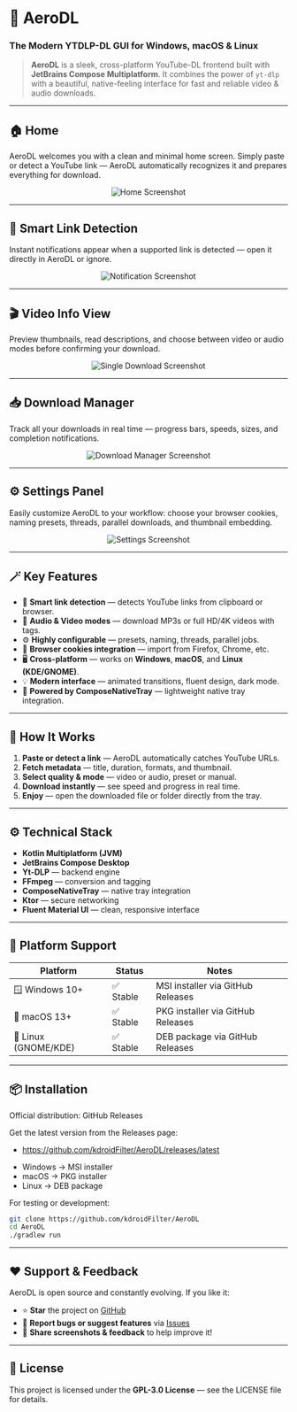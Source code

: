 # 🚀 **AeroDL**

### The Modern YTDLP-DL GUI for Windows, macOS & Linux

> **AeroDL** is a sleek, cross-platform YouTube-DL frontend built with **JetBrains Compose Multiplatform**.
> It combines the power of `yt-dlp` with a beautiful, native-feeling interface for fast and reliable video & audio downloads.

---

## 🏠 **Home**

AeroDL welcomes you with a clean and minimal home screen.
Simply paste or detect a YouTube link — AeroDL automatically recognizes it and prepares everything for download.

<p align="center"><img src="/art/home.png" alt="Home Screenshot"/></p>

---

## 🔔 **Smart Link Detection**

Instant notifications appear when a supported link is detected — open it directly in AeroDL or ignore.

<p align="center"><img src="/art/notification.png" alt="Notification Screenshot"/></p>

---

## 🎬 **Video Info View**

Preview thumbnails, read descriptions, and choose between video or audio modes before confirming your download.

<p align="center"><img src="/art/single-download.png" alt="Single Download Screenshot"/></p>

---

## 📥 **Download Manager**

Track all your downloads in real time — progress bars, speeds, sizes, and completion notifications.

<p align="center"><img src="art/download-manager.png" alt="Download Manager Screenshot"/></p>

---

## ⚙️ **Settings Panel**

Easily customize AeroDL to your workflow:
choose your browser cookies, naming presets, threads, parallel downloads, and thumbnail embedding.

<p align="center"><img src="/art/settings.png" alt="Settings Screenshot"/></p>

---

## 🪄 **Key Features**

* 🎯 **Smart link detection** — detects YouTube links from clipboard or browser.
* 🎵 **Audio & Video modes** — download MP3s or full HD/4K videos with tags.
* ⚙️ **Highly configurable** — presets, naming, threads, parallel jobs.
* 🍪 **Browser cookies integration** — import from Firefox, Chrome, etc.
* 🖥️ **Cross-platform** — works on **Windows**, **macOS**, and **Linux (KDE/GNOME)**.
* 💡 **Modern interface** — animated transitions, fluent design, dark mode.
* 🧩 **Powered by ComposeNativeTray** — lightweight native tray integration.

---

## 🧠 **How It Works**

1. **Paste or detect a link** — AeroDL automatically catches YouTube URLs.
2. **Fetch metadata** — title, duration, formats, and thumbnail.
3. **Select quality & mode** — video or audio, preset or manual.
4. **Download instantly** — see speed and progress in real time.
5. **Enjoy** — open the downloaded file or folder directly from the tray.

---

## ⚙️ **Technical Stack**

* **Kotlin Multiplatform (JVM)**
* **JetBrains Compose Desktop**
* **Yt-DLP** — backend engine
* **FFmpeg** — conversion and tagging
* **ComposeNativeTray** — native tray integration
* **Ktor** — secure networking
* **Fluent Material UI** — clean, responsive interface

---

## 🧩 **Platform Support**

| Platform             | Status   | Notes                                      |
| -------------------- | -------- | ------------------------------------------ |
| 🪟 Windows 10+       | ✅ Stable | MSI installer via GitHub Releases          |
| 🍎 macOS 13+         | ✅ Stable | PKG installer via GitHub Releases          |
| 🐧 Linux (GNOME/KDE) | ✅ Stable | DEB package via GitHub Releases            |

---

## 📦 **Installation**

Official distribution: GitHub Releases

Get the latest version from the Releases page:
- https://github.com/kdroidFilter/AeroDL/releases/latest

* Windows → MSI installer
* macOS → PKG installer
* Linux → DEB package

For testing or development:

```bash
git clone https://github.com/kdroidFilter/AeroDL
cd AeroDL
./gradlew run
```

---

## ❤️ **Support & Feedback**

AeroDL is open source and constantly evolving.
If you like it:

* ⭐ **Star** the project on [GitHub](https://github.com/kdroidFilter/AeroDL)
* 🐛 **Report bugs or suggest features** via [Issues](https://github.com/kdroidFilter/AeroDL/issues)
* 💬 **Share screenshots & feedback** to help improve it!

---

## 📄 **License**

This project is licensed under the **GPL-3.0 License** — see the LICENSE file for details.
